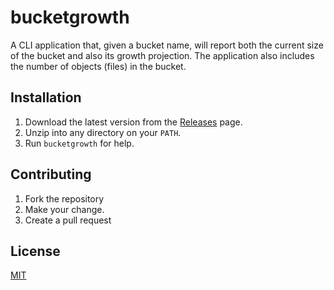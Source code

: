 # bucketgrowth

A CLI application that, given a bucket name, will report both the current
size of the bucket and also its growth projection.  The application also
includes the number of objects (files) in the bucket.

## Installation

1. Download the latest version from the [Releases](https://github.com/justplainsimple/bucketgrowth/releases) page.
1. Unzip into any directory on your `PATH`.
1. Run `bucketgrowth` for help.

## Contributing

1. Fork the repository
1. Make your change.
1. Create a pull request

## License

[MIT](LICENSE)

